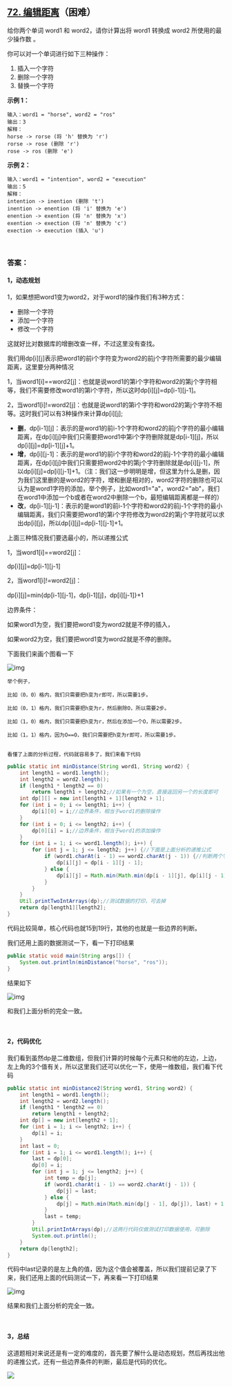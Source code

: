 ## [72. 编辑距离](https://leetcode-cn.com/problems/edit-distance/)（困难）

给你两个单词 word1 和 word2，请你计算出将 word1 转换成 word2 所使用的最少操作数 。

你可以对一个单词进行如下三种操作：

1. 插入一个字符
2. 删除一个字符
3. 替换一个字符

**示例 1：**

```
输入：word1 = "horse", word2 = "ros"
输出：3
解释：
horse -> rorse (将 'h' 替换为 'r')
rorse -> rose (删除 'r')
rose -> ros (删除 'e')
```

**示例 2：**

```
输入：word1 = "intention", word2 = "execution"
输出：5
解释：
intention -> inention (删除 't')
inention -> enention (将 'i' 替换为 'e')
enention -> exention (将 'n' 替换为 'x')
exention -> exection (将 'n' 替换为 'c')
exection -> execution (插入 'u')
```

<br/>

### 答案：

#### 1，动态规划

1，如果想把word1变为word2，对于word1的操作我们有3种方式：

- 删除一个字符
- 添加一个字符
- 修改一个字符

这就好比对数据库的增删改查一样，不过这里没有查找。

我们用dp\[i][j]表示把word1的前i个字符变为word2的前j个字符所需要的最少编辑距离，这里要分两种情况

1，当word1[i]==word2[j]：也就是说word1的第i个字符和word2的第j个字符相等，我们不需要修改word1的第i个字符，所以这时dp\[i][j]=dp\[i-1][j-1]。



2，当word1[i]!=word2[j]：也就是说word1的第i个字符和word2的第j个字符不相等。这时我们可以有3种操作来计算dp\[i][j];

- **删**，dp\[i-1][j]：表示的是word1的前i-1个字符和word2的前j个字符的最小编辑距离，在dp\[i][j]中我们只需要把word1中第i个字符删除就是dp\[i-1][j]，所以dp\[i][j]=dp\[i-1][j]+1。
- **增**，dp\[i][j-1]：表示的是word1的前i个字符和word2的前j-1个字符的最小编辑距离，在dp\[i][j]中我们只需要把word2中的第j个字符删除就是dp\[i][j-1]，所以dp\[i][j]=dp\[i][j-1]+1。（注：我们这一步明明是增，但这里为什么是删，因为我们这里删的是word2的字符，增和删是相对的，word2字符的删除也可以认为是word1字符的添加，举个例子，比如word1="a"，word2="ab"，我们在word1中添加一个b或者在word2中删除一个b，最短编辑距离都是一样的）
- **改**，dp\[i-1][j-1]：表示的是word1的前i-1个字符和word2的前j-1个字符的最小编辑距离，我们只需要把word1的第i个字符修改为word2的第j个字符就可以求出dp\[i][j]，所以dp\[i][j]=dp\[i-1][j-1]+1。



上面三种情况我们要选最小的，所以递推公式

1，当word1[i]==word2[j]：

dp\[i][j]=dp\[i-1][j-1]



2，当word1[i]!=word2[j]：

dp\[i][j]=min{dp\[i-1][j-1]，dp\[i-1][j]，dp\[i][j-1]}+1



边界条件：

如果word1为空，我们要把word1变为word2就是不停的插入，

如果word2为空，我们要把word1变为word2就是不停的删除。



下面我们来画个图看一下

![img](https://mmbiz.qpic.cn/mmbiz_png/PGmTibd8KQBHr4J90kjUN8Q678Le7brl7ghWLUswXl7iboacLC5GQTlO9PgQJRjV9NBZic0c1hBaibQCVy7kIYjbvw/640?wx_fmt=png&tp=webp&wxfrom=5&wx_lazy=1&wx_co=1)

```
举个例子，

比如（0，0）格内，我们只需要把h变为r即可，所以需要1步。

比如（0，1）格内，我们只需要把h变为r，然后删除O，所以需要2步。

比如（1，0）格内，我们只需要把h变为r，然后在添加一个O，所以需要2步。

比如（1，1）格内，因为O==O，我们只需要把h变为r即可，所以需要1步。


看懂了上面的分析过程，代码就容易多了，我们来看下代码
```

```java
public static int minDistance(String word1, String word2) {
    int length1 = word1.length();
    int length2 = word2.length();
    if (length1 * length2 == 0)
        return length1 + length2;//如果有一个为空，直接返回另一个的长度即可
    int dp[][] = new int[length1 + 1][length2 + 1];
    for (int i = 0; i <= length1; i++) {
        dp[i][0] = i;//边界条件，相当于word1的删除操作
    }
    for (int i = 0; i <= length2; i++) {
        dp[0][i] = i;//边界条件，相当于word1的添加操作
    }
    for (int i = 1; i <= word1.length(); i++) {
        for (int j = 1; j <= length2; j++) {//下面是上面分析的递推公式
            if (word1.charAt(i - 1) == word2.charAt(j - 1)) {//判断两个字符是否相等
                dp[i][j] = dp[i - 1][j - 1];
            } else {
                dp[i][j] = Math.min(Math.min(dp[i - 1][j], dp[i][j - 1]), dp[i - 1][j - 1]) + 1;
            }
        }
    }
    Util.printTwoIntArrays(dp);//测试数据的打印，可去掉
    return dp[length1][length2];
}
```

代码比较简单，核心代码也就15到19行，其他的也就是一些边界的判断。

我们还用上面的数据测试一下，看一下打印结果

```java
public static void main(String args[]) {
    System.out.println(minDistance("horse", "ros"));
}
```

结果如下

![img](https://mmbiz.qpic.cn/mmbiz_png/PGmTibd8KQBHr4J90kjUN8Q678Le7brl7znwgGdQIeNNBo97CAhKhzFWlpIhyh7R4RCJGdsm157Z5N7VfMmPc3w/640?wx_fmt=png&tp=webp&wxfrom=5&wx_lazy=1&wx_co=1)

和我们上面分析的完全一致。

<br/>

#### 2，代码优化

我们看到虽然dp是二维数组，但我们计算的时候每个元素只和他的左边，上边，左上角的3个值有关，所以这里我们还可以优化一下，使用一维数组，我们看下代码

```java
public static int minDistance2(String word1, String word2) {
    int length1 = word1.length();
    int length2 = word2.length();
    if (length1 * length2 == 0)
        return length1 + length2;
    int dp[] = new int[length2 + 1];
    for (int i = 1; i <= length2; i++) {
        dp[i] = i;
    }
    int last = 0;
    for (int i = 1; i <= word1.length(); i++) {
        last = dp[0];
        dp[0] = i;
        for (int j = 1; j <= length2; j++) {
            int temp = dp[j];
            if (word1.charAt(i - 1) == word2.charAt(j - 1)) {
                dp[j] = last;
            } else {
                dp[j] = Math.min(Math.min(dp[j - 1], dp[j]), last) + 1;
            }
            last = temp;
        }
        Util.printIntArrays(dp);//这两行代码仅做测试打印数据使用，可删除
        System.out.println();
    }
    return dp[length2];
}
```

代码中last记录的是左上角的值，因为这个值会被覆盖，所以我们提前记录了下来，我们还用上面的代码测试一下，再来看一下打印结果

![img](https://mmbiz.qpic.cn/mmbiz_png/PGmTibd8KQBHr4J90kjUN8Q678Le7brl7v4LYFicSuICLNn2ymVmFvJOj71vfibazQuOYxdSibEMgiaPWQsxI7Uq7SA/640?wx_fmt=png&tp=webp&wxfrom=5&wx_lazy=1&wx_co=1)

结果和我们上面分析的完全一致。

<br/>

#### 3，总结

这道题相对来说还是有一定的难度的，首先要了解什么是动态规划，然后再找出他的递推公式，还有一些边界条件的判断，最后是代码的优化。





![](https://img-blog.csdnimg.cn/20200807155236311.png)

#### 
